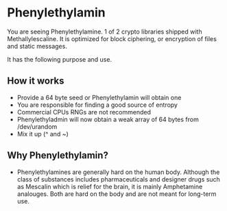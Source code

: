 Phenylethylamin
===============

You are seeing Phenylethylamine. 1 of 2 crypto libraries shipped with
Methallylescaline. It is optimized for block ciphering, or encryption
of files and static messages. 

It has the following purpose and use.

How it works
------------
- Provide a 64 byte seed or Phenylethylamin will obtain one
- You are responsible for finding a good source of entropy
- Commercial CPUs RNGs are not recommended
- Phenylethyladmin will now obtain a weak array of 64 bytes from /dev/urandom
- Mix it up (^ and ~)

Why Phenylethylamin?
--------------------
* Phenylethylamines are generally hard on the human body. Although the class of
  substances includes pharmaceuticals and designer drugs such as Mescalin which
  is relief for the brain, it is mainly Amphetamine analouges. Both are hard on
  the body and are not meant for long-term use.

